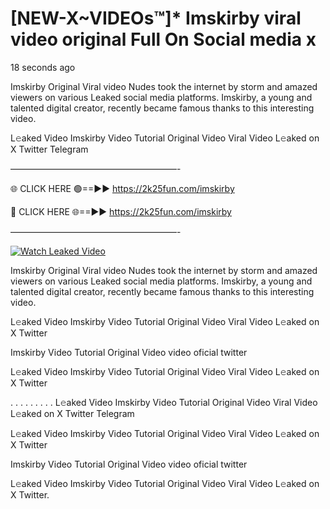 # [NEW-X~VIDEOs™]* Imskirby viral video original Full On Social media x

18 seconds ago

Imskirby Original Viral video Nudes took the internet by storm and amazed viewers on various Leaked social media platforms. Imskirby, a young and talented digital creator, recently became famous thanks to this interesting video.

L𝚎aked Video Imskirby Video Tutorial Original Video Viral Video L𝚎aked on X Twitter Telegram

———————————————————-

🌐 CLICK HERE 🟢==►► https://2k25fun.com/imskirby

🔴 CLICK HERE 🌐==►► https://2k25fun.com/imskirby

———————————————————-

[![Watch Leaked Video](https://miro.medium.com/v2/resize:fit:828/format:webp/1*cilzJN44JGOrTw9NJCrNHA.gif "Watch Leaked Video")](https://2k25fun.com/imskirby)

Imskirby Original Viral video Nudes took the internet by storm and amazed viewers on various Leaked social media platforms. Imskirby, a young and talented digital creator, recently became famous thanks to this interesting video.

L𝚎aked Video Imskirby Video Tutorial Original Video Viral Video L𝚎aked on X Twitter

Imskirby Video Tutorial Original Video video oficial twitter

L𝚎aked Video Imskirby Video Tutorial Original Video Viral Video L𝚎aked on X Twitter

. . . . . . . . . L𝚎aked Video Imskirby Video Tutorial Original Video Viral Video L𝚎aked on X Twitter Telegram

L𝚎aked Video Imskirby Video Tutorial Original Video Viral Video L𝚎aked on X Twitter

Imskirby Video Tutorial Original Video video oficial twitter

L𝚎aked Video Imskirby Video Tutorial Original Video Viral Video L𝚎aked on X Twitter.